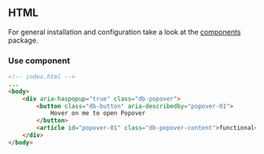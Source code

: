 ## HTML

For general installation and configuration take a look at the [components](https://www.npmjs.com/package/@db-ui/components) package.

### Use component

```html index.html
<!-- index.html -->
...
<body>
	<div aria-haspopup="true" class="db-popover">
		<button class="db-button" aria-describedby="popover-01">
			Hover on me to open Popover
		</button>
		<article id="popover-01" class="db-popover-content">functional</article>
	</div>
</body>
```
